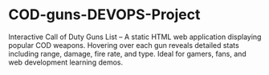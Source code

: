 # COD-guns-DEVOPS-Project
Interactive Call of Duty Guns List – A static HTML web application displaying popular COD weapons. Hovering over each gun reveals detailed stats including range, damage, fire rate, and type. Ideal for gamers, fans, and web development learning demos.
